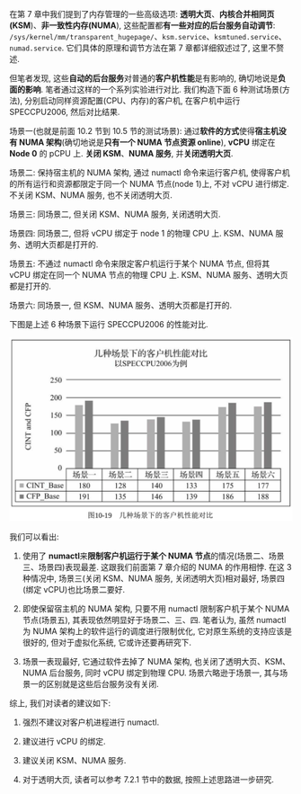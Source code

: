 
在第 7 章中我们提到了内存管理的一些高级选项: **透明大页**、**内核合并相同页(KSM**)、**非一致性内存(NUMA**), 这些配置都**有一些对应的后台服务自动调节**: `/sys/kernel/mm/transparent_hugepage/`、`ksm.service`、`ksmtuned.service`、`numad.service`. 它们具体的原理和调节方法在第 7 章都详细叙述过了, 这里不赘述.

但笔者发现, 这些**自动的后台服务**对普通的**客户机性能**是有影响的, 确切地说是**负面的影响**. 笔者通过这样的一个系列实验进行对比. 我们构造下面 6 种测试场景(方法), 分别启动同样资源配置(CPU、内存)的客户机, 在客户机中运行 SPECCPU2006, 然后对比结果.

场景一(也就是前面 10.2 节到 10.5 节的测试场景): 通过**软件的方式**使得**宿主机没有 NUMA 架构**(确切地说是**只有一个 NUMA 节点资源 online**), **vCPU** 绑定在 **Node 0** 的 pCPU 上. **关闭 KSM**、**NUMA 服务**, 并**关闭透明大页**.

场景二: 保持宿主机的 NUMA 架构, 通过 numactl 命令来运行客户机, 使得客户机的所有运行和资源都限定于同一个 NUMA 节点(node 1)上, 不对 vCPU 进行绑定. 不关闭 KSM、NUMA 服务, 也不关闭透明大页.

场景三: 同场景二, 但关闭 KSM、NUMA 服务, 关闭透明大页.

场景四: 同场景二, 但将 vCPU 绑定于 node 1 的物理 CPU 上. KSM、NUMA 服务、透明大页都是打开的.

场景五: 不通过 numactl 命令来限定客户机运行于某个 NUMA 节点, 但将其 vCPU 绑定在同一个 NUMA 节点的物理 CPU 上. KSM、NUMA 服务、透明大页都是打开的.

场景六: 同场景一, 但 KSM、NUMA 服务、透明大页都是打开的.

下图是上述 6 种场景下运行 SPECCPU2006 的性能对比.

![config](./images/2019-05-12-13-20-57.png)

我们可以看出:

1) 使用了 **numactl**来**限制客户机运行于某个 NUMA 节点**的情况(场景二、场景三、场景四)表现最差. 这跟我们前面第 7 章介绍的 NUMA 的作用相悖. 在这 3 种情况中, 场景三(关闭 KSM、NUMA 服务, 关闭透明大页)相对最好, 场景四(绑定 vCPU)也比场景二要好.

2) 即使保留宿主机的 NUMA 架构, 只要不用 numactl 限制客户机于某个 NUMA 节点(场景五), 其表现依然明显好于场景二、三、四. 笔者认为, 虽然 numactl 为 NUMA 架构上的软件运行的调度进行限制优化, 它对原生系统的支持应该是很好的, 但对于虚拟化系统, 它或许还要再研究下.

3) 场景一表现最好, 它通过软件去掉了 NUMA 架构, 也关闭了透明大页、KSM、NUMA 后台服务, 同时 vCPU 绑定到物理 CPU. 场景六略逊于场景一, 其与场景一的区别就是这些后台服务没有关闭.

综上, 我们对读者的建议如下:

1) 强烈不建议对客户机进程进行 numactl.

2) 建议进行 vCPU 的绑定.

3) 建议关闭 KSM、NUMA 服务.

4) 对于透明大页, 读者可以参考 7.2.1 节中的数据, 按照上述思路进一步研究.